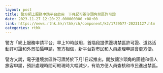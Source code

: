 ```yaml
---
layout: post
title: 警方網上服務申請平台啟用　下月起可辦沙頭角禁區許可證
date: 2023-11-27 12:20:22.000000000 +08:00
link: https://news.rthk.hk/rthk/ch/component/k2/1729577-20231127.htm
categories: rthk
---
```


警方「網上服務申請平台」早上10時啟用，首階段提供邊境禁區許可證、道路活動許可證和外景拍攝申請，警方相信，新平台對市民和人員處理申請會更方便。

警方又說，電子邊境禁區許可證將於下月1日起推出，開放讓沙頭角的團體和個人旅客申請，預計處理時間可較現時大幅減少，有助方便人員查核和市民進出禁區。
